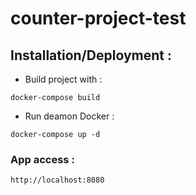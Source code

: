 # counter-project-test

## Installation/Deployment :
* Build project with :
```
docker-compose build
```


* Run deamon Docker :
```
docker-compose up -d
```

### App access :
	http://localhost:8080

